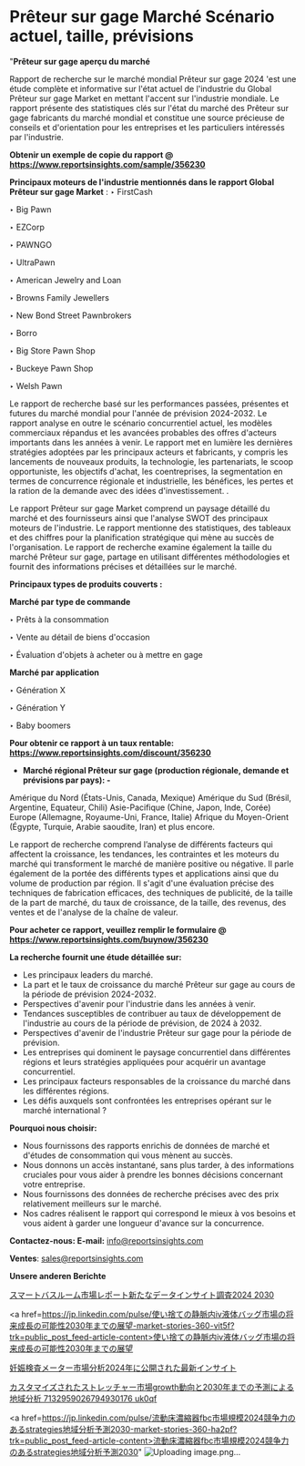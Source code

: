 # Prêteur sur gage Marché Scénario actuel, taille, prévisions

"<strong>Prêteur sur gage aperçu du marché</strong>

Rapport de recherche sur le marché mondial Prêteur sur gage 2024 'est une étude complète et informative sur l'état actuel de l'industrie du Global Prêteur sur gage Market en mettant l'accent sur l'industrie mondiale. Le rapport présente des statistiques clés sur l'état du marché des Prêteur sur gage fabricants du marché mondial et constitue une source précieuse de conseils et d'orientation pour les entreprises et les particuliers intéressés par l'industrie.

<strong>Obtenir un exemple de copie du rapport @ <a href=https://www.reportsinsights.com/sample/356230>https://www.reportsinsights.com/sample/356230</a></strong>

<strong>Principaux moteurs de l'industrie mentionnés dans le rapport Global Prêteur sur gage Market</strong> :
‣ FirstCash

‣ Big Pawn

‣ EZCorp

‣ PAWNGO

‣ UltraPawn

‣ American Jewelry and Loan

‣ Browns Family Jewellers

‣ New Bond Street Pawnbrokers

‣ Borro

‣ Big Store Pawn Shop

‣ Buckeye Pawn Shop

‣ Welsh Pawn

Le rapport de recherche basé sur les performances passées, présentes et futures du marché mondial pour l'année de prévision 2024-2032. Le rapport analyse en outre le scénario concurrentiel actuel, les modèles commerciaux répandus et les avancées probables des offres d'acteurs importants dans les années à venir. Le rapport met en lumière les dernières stratégies adoptées par les principaux acteurs et fabricants, y compris les lancements de nouveaux produits, la technologie, les partenariats, le scoop opportuniste, les objectifs d'achat, les coentreprises, la segmentation en termes de concurrence régionale et industrielle, les bénéfices, les pertes et la ration de la demande avec des idées d'investissement. .

Le rapport Prêteur sur gage Market comprend un paysage détaillé du marché et des fournisseurs ainsi que l'analyse SWOT des principaux moteurs de l'industrie. Le rapport mentionne des statistiques, des tableaux et des chiffres pour la planification stratégique qui mène au succès de l'organisation. Le rapport de recherche examine également la taille du marché Prêteur sur gage, partage en utilisant différentes méthodologies et fournit des informations précises et détaillées sur le marché.

<strong>Principaux types de produits couverts :</strong>

<strong>Marché par type de commande</strong>

‣ Prêts à la consommation

‣ Vente au détail de biens d'occasion

‣ Évaluation d'objets à acheter ou à mettre en gage

<strong>Marché par application</strong>

‣ Génération X

‣ Génération Y

‣ Baby boomers

<strong>Pour obtenir ce rapport à un taux rentable: <a href=https://www.reportsinsights.com/discount/356230>https://www.reportsinsights.com/discount/356230</a></strong>
<ul>
  <li><strong>Marché régional Prêteur sur gage (production régionale, demande et prévisions par pays): -</strong></li>
</ul>
Amérique du Nord (États-Unis, Canada, Mexique)
Amérique du Sud (Brésil, Argentine, Equateur, Chili)
Asie-Pacifique (Chine, Japon, Inde, Corée)
Europe (Allemagne, Royaume-Uni, France, Italie)
Afrique du Moyen-Orient (Égypte, Turquie, Arabie saoudite, Iran) et plus encore.

Le rapport de recherche comprend l’analyse de différents facteurs qui affectent la croissance, les tendances, les contraintes et les moteurs du marché qui transforment le marché de manière positive ou négative. Il parle également de la portée des différents types et applications ainsi que du volume de production par région. Il s'agit d'une évaluation précise des techniques de fabrication efficaces, des techniques de publicité, de la taille de la part de marché, du taux de croissance, de la taille, des revenus, des ventes et de l'analyse de la chaîne de valeur.

<strong>Pour acheter ce rapport, veuillez remplir le formulaire @   <a href=https://www.reportsinsights.com/buynow/356230>https://www.reportsinsights.com/buynow/356230</a></strong>

<strong>La recherche fournit une étude détaillée sur:</strong>
<ul>
  <li>Les principaux leaders du marché.</li>
  <li>La part et le taux de croissance du marché Prêteur sur gage au cours de la période de prévision 2024-2032.</li>
  <li>Perspectives d'avenir pour l'industrie dans les années à venir.</li>
  <li>Tendances susceptibles de contribuer au taux de développement de l'industrie au cours de la période de prévision, de 2024 à 2032.</li>
  <li>Perspectives d'avenir de l'industrie Prêteur sur gage pour la période de prévision.</li>
  <li>Les entreprises qui dominent le paysage concurrentiel dans différentes régions et leurs stratégies appliquées pour acquérir un avantage concurrentiel.</li>
  <li>Les principaux facteurs responsables de la croissance du marché dans les différentes régions.</li>
  <li>Les défis auxquels sont confrontées les entreprises opérant sur le marché international ?</li>
</ul>
<strong>Pourquoi nous choisir:</strong>
<ul>
  <li>Nous fournissons des rapports enrichis de données de marché et d'études de consommation qui vous mènent au succès.</li>
  <li>Nous donnons un accès instantané, sans plus tarder, à des informations cruciales pour vous aider à prendre les bonnes décisions concernant votre entreprise.</li>
  <li>Nous fournissons des données de recherche précises avec des prix relativement meilleurs sur le marché.</li>
  <li>Nos cadres réalisent le rapport qui correspond le mieux à vos besoins et vous aident à garder une longueur d'avance sur la concurrence.</li>
</ul>
<strong>Contactez-nous:
</strong><strong>E-mail:</strong> <a href=mailto:info@reportsinsights.com>info@reportsinsights.com</a>

<strong>Ventes</strong>: <a href=mailto:sales@reportsinsights.com>sales@reportsinsights.com</a>

<strong>Unsere anderen Berichte</strong>

<a href=https://www.linkedin.com/pulse/スマートバスルーム市場レポート新たなデータインサイト調査2024-2030-healthscope-news-245-z3off/>スマートバスルーム市場レポート新たなデータインサイト調査2024 2030</a>

<a href=https://jp.linkedin.com/pulse/使い捨ての静脈内iv液体バッグ市場の将来成長の可能性2030年までの展望-market-stories-360-vit5f?trk=public_post_feed-article-content>使い捨ての静脈内iv液体バッグ市場の将来成長の可能性2030年までの展望</a>

<a href=https://www.linkedin.com/pulse/妊娠検査メーター市場分析2024年に公開された最新インサイト-tribunal-analytics-360-jufne/>妊娠検査メーター市場分析2024年に公開された最新インサイト</a>

<a href=https://www.linkedin.com/pulse/カスタマイズされたストレッチャー市場growth動向と2030年までの予測による地域分析-7132959026794930176-uk0qf/>カスタマイズされたストレッチャー市場growth動向と2030年までの予測による地域分析 7132959026794930176 uk0qf</a>

<a href=https://jp.linkedin.com/pulse/流動床濃縮器fbc市場規模2024競争力のあるstrategies地域分析予測2030-market-stories-360-ha2pf?trk=public_post_feed-article-content>流動床濃縮器fbc市場規模2024競争力のあるstrategies地域分析予測2030</a>"
![Uploading image.png…]()
